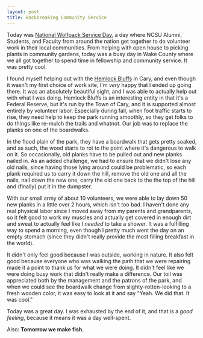 ```yaml
---
layout: post
title: Backbreaking Community Service
---
```


Today was [National Wolfpack Service Day](http://www.alumniblog.ncsu.edu/2011/10/07/wake-county-alumni-have-20-events-for-service-day/), a day where NCSU Alumni, Students, and Faculty from around the nation get together to do volunteer work in their local communities. From helping with open house to picking plants in community gardens, today was a busy day in Wake County where we all got together to spend time in fellowship and community service. It was pretty cool.

I found myself helping out with the [Hemlock Bluffs](http://www.hemlockbluffs.org/) in Cary, and even though it wasn't my first choice of work site, I'm *very* happy that I ended up going there. It was an absolutely beautiful sight, and I was able to actually help out with what I was doing. Hemlock Bluffs is an interesting entity in that it's a Federal Reserve, but it's run by the Town of Cary, and it is supported almost entirely by volunteer labor. Especially during fall, when foot traffic starts to rise, they need help to keep the park running smoothly, so they get folks to do things like re-mulch the trails and whatnot. Our job was to replace the planks on one of the boardwalks.

In the flood plain of the park, they have a boardwalk that gets pretty soaked, and as such, the wood starts to rot to the point where it's dangerous to walk on it. So occasionally, old planks have to be pulled out and new planks nailed in. As an added challenge, we had to ensure that we didn't lose any old nails, since having those lying around could be problematic, so each plank required us to carry it down the hill, remove the old one and all the nails, nail down the new one, carry the old one back to the the top of the hill and (finally) put it in the dumpster.

With our small army of about 10 volunteers, we were able to lay down 50 new planks in a little over 2 hours, which isn't too bad. I haven't done any real physical labor since I moved away from my parents and grandparents, so it felt good to work my muscles and actually get covered in enough dirt and sweat to actually feel like I <i>needed</i> to take a shower. It was a fulfilling way to spend a morning, even though I pretty much went the day on an empty stomach (since they didn't really provide the most filling breakfast in the world).

It didn't only feel good because I was outside, working in nature. It also felt good because everyone who was walking the path that we were repairing made it a point to thank us for what we were doing. It didn't feel like we were doing busy work that didn't really make a difference. Our toil was appreciated both by the management and the patrons of the park, and when we could see the boardwalk change from slighty-rotten-looking to a fresh wooden color, it was easy to look at it and say "Yeah. We did that. It was cool."

Today was a great day. I was exhausted by the end of it, and that is a *good feeling*, because it means it was a day well-spent.

Also: **Tomorrow we make fish.**
